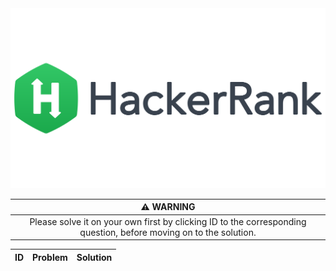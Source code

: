 <div align="center">

 <img src="../img/hackerRank.png" height="auto" width="900">

 | :warning: WARNING          |
 |:--------------------------:|
 | Please solve it on your own first by clicking ID to the corresponding question, before moving on to the solution. |

| ID  | Problem | Solution |
| :-: | :------ | :------: |

</div>
